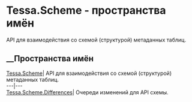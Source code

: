 # Tessa.Scheme - пространства имён
API для взаимодействия со схемой (структурой) метаданных таблиц.
##  __Пространства имён
[Tessa.Scheme](N_Tessa_Scheme.htm)| API для взаимодействия со схемой
(структурой) метаданных таблиц.  
---|---  
[Tessa.Scheme.Differences](N_Tessa_Scheme_Differences.htm)| Очереди изменений
для API схемы.
